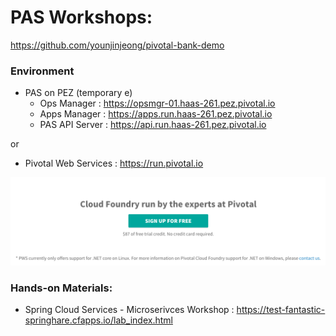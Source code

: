 
# PAS Workshops:
https://github.com/younjinjeong/pivotal-bank-demo

### Environment
- PAS on PEZ  (temporary e)
  - Ops Manager : https://opsmgr-01.haas-261.pez.pivotal.io
  - Apps Manager : https://apps.run.haas-261.pez.pivotal.io
  - PAS API Server : https://api.run.haas-261.pez.pivotal.io

or 
- Pivotal Web Services : https://run.pivotal.io

![](img/pws-sign-up-free.png)

<!-- 
  or
- PAS on Azure
  - Ops Manager : https://opsmgr.pcf.kr.pivotal.io
  - Apps Manager : https://apps.sys.pcf.kr.pivotal.io
  - PAS API Server : https://api.sys.pcf.kr.pivotal.io
 -->

### Hands-on Materials:

- Spring Cloud Services - Microserivces Workshop : https://test-fantastic-springhare.cfapps.io/lab_index.html

